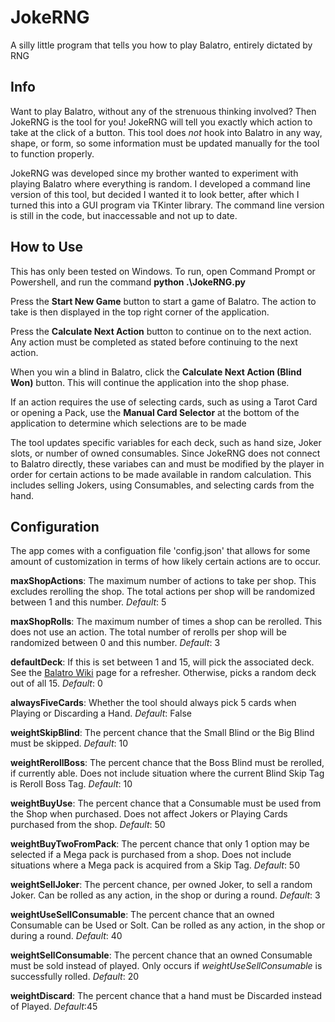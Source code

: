# JokeRNG
A silly little program that tells you how to play Balatro, entirely dictated by RNG

## Info
Want to play Balatro, without any of the strenuous thinking involved? Then JokeRNG is the tool for you! JokeRNG will tell you exactly which action to take at the click of a button. This tool does *not* hook into Balatro in any way, shape, or form, so some information must be updated manually for the tool to function properly.

JokeRNG was developed since my brother wanted to experiment with playing Balatro where everything is random. I developed a command line version of this tool, but decided I wanted it to look better, after which I turned this into a GUI program via TKinter library. The command line version is still in the code, but inaccessable and not up to date.

## How to Use
This has only been tested on Windows. To run, open Command Prompt or Powershell, and run the command **python .\JokeRNG.py**

Press the **Start New Game** button to start a game of Balatro. The action to take is then displayed in the top right corner of the application.

Press the **Calculate Next Action** button to continue on to the next action. Any action must be completed as stated before continuing to the next action.

When you win a blind in Balatro, click the **Calculate Next Action (Blind Won)** button. This will continue the application into the shop phase.

If an action requires the use of selecting cards, such as using a Tarot Card or opening a Pack, use the **Manual Card Selector** at the bottom of the application to determine which selections are to be made

The tool updates specific variables for each deck, such as hand size, Joker slots, or number of owned consumables. Since JokeRNG does not connect to Balatro directly, these variabes can and must be modified by the player in order for certain actions to be made available in random calculation. This includes selling Jokers, using Consumables, and selecting cards from the hand.

## Configuration
The app comes with a configuation file 'config.json' that allows for some amount of customization in terms of how likely certain actions are to occur.

**maxShopActions**: The maximum number of actions to take per shop. This excludes rerolling the shop. The total actions per shop will be randomized between 1 and this number. *Default*: 5

**maxShopRolls**: The maximum number of times a shop can be rerolled. This does not use an action. The total number of rerolls per shop will be randomized between 0 and this number. *Default*: 3

**defaultDeck**: If this is set between 1 and 15, will pick the associated deck. See the [Balatro Wiki](https://balatrogame.fandom.com/wiki/Decks) page for a refresher. Otherwise, picks a random deck out of all 15. *Default*: 0

**alwaysFiveCards**: Whether the tool should always pick 5 cards when Playing or Discarding a Hand. *Default*: False

**weightSkipBlind**: The percent chance that the Small Blind or the Big Blind must be skipped. *Default*: 10

**weightRerollBoss**: The percent chance that the Boss Blind must be rerolled, if currently able. Does not include situation where the current Blind Skip Tag is Reroll Boss Tag. *Default*: 10

**weightBuyUse**: The percent chance that a Consumable must be used from the Shop when purchased. Does not affect Jokers or Playing Cards purchased from the shop. *Default*: 50

**weightBuyTwoFromPack**: The percent chance that only 1 option may be selected if a Mega pack is purchased from a shop. Does not include situations where a Mega pack is acquired from a Skip Tag. *Default*: 50

**weightSellJoker**: The percent chance, per owned Joker, to sell a random Joker. Can be rolled as any action, in the shop or during a round. *Default*: 3

**weightUseSellConsumable**: The percent chance that an owned Consumable can be Used or Solt. Can be rolled as any action, in the shop or during a round. *Default*: 40

**weightSellConsumable**: The percent chance that an owned Consumable must be sold instead of played. Only occurs if *weightUseSellConsumable* is successfully rolled. *Default*: 20

**weightDiscard**: The percent chance that a hand must be Discarded instead of Played. *Default*:45
